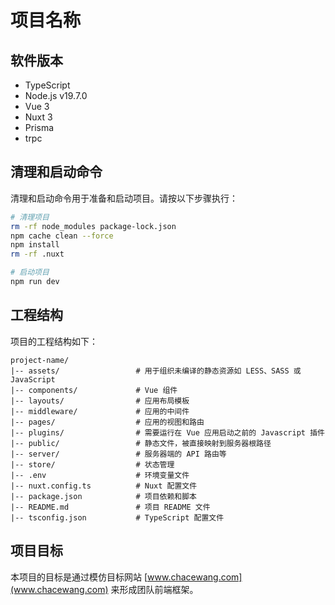 
# 项目名称

## 软件版本

- TypeScript
- Node.js v19.7.0
- Vue 3
- Nuxt 3
- Prisma
- trpc

## 清理和启动命令

清理和启动命令用于准备和启动项目。请按以下步骤执行：

```bash
# 清理项目
rm -rf node_modules package-lock.json
npm cache clean --force
npm install
rm -rf .nuxt

# 启动项目
npm run dev
```

## 工程结构

项目的工程结构如下：

```
project-name/
|-- assets/                 # 用于组织未编译的静态资源如 LESS、SASS 或 JavaScript
|-- components/             # Vue 组件
|-- layouts/                # 应用布局模板
|-- middleware/             # 应用的中间件
|-- pages/                  # 应用的视图和路由
|-- plugins/                # 需要运行在 Vue 应用启动之前的 Javascript 插件
|-- public/                 # 静态文件，被直接映射到服务器根路径
|-- server/                 # 服务器端的 API 路由等
|-- store/                  # 状态管理
|-- .env                    # 环境变量文件
|-- nuxt.config.ts          # Nuxt 配置文件
|-- package.json            # 项目依赖和脚本
|-- README.md               # 项目 README 文件
|-- tsconfig.json           # TypeScript 配置文件
```

## 项目目标

本项目的目标是通过模仿目标网站 [www.chacewang.com](www.chacewang.com) 来形成团队前端框架。
